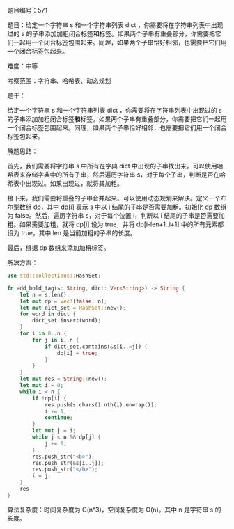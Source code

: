 题目编号：571

题目：给定一个字符串 s 和一个字符串列表 dict ，你需要将在字符串列表中出现过的 s 的子串添加加粗闭合标签<b>和</b>标签。如果两个子串有重叠部分，你需要把它们一起用一个闭合标签包围起来。同理，如果两个子串恰好相邻，也需要把它们用一个闭合标签包起来。

难度：中等

考察范围：字符串、哈希表、动态规划

题干：

给定一个字符串 s 和一个字符串列表 dict ，你需要将在字符串列表中出现过的 s 的子串添加加粗闭合标签<b>和</b>标签。如果两个子串有重叠部分，你需要把它们一起用一个闭合标签包围起来。同理，如果两个子串恰好相邻，也需要把它们用一个闭合标签包起来。

解题思路：

首先，我们需要将字符串 s 中所有在字典 dict 中出现的子串找出来。可以使用哈希表来存储字典中的所有子串，然后遍历字符串 s，对于每个子串，判断是否在哈希表中出现过。如果出现过，就将其加粗。

接下来，我们需要将重叠的子串合并起来。可以使用动态规划来解决。定义一个布尔型数组 dp，其中 dp[i] 表示 s 中以 i 结尾的子串是否需要加粗。初始化 dp 数组为 false。然后，遍历字符串 s，对于每个位置 i，判断以 i 结尾的子串是否需要加粗。如果需要加粗，就将 dp[i] 设为 true，并将 dp[i-len+1..i+1] 中的所有元素都设为 true，其中 len 是当前加粗的子串的长度。

最后，根据 dp 数组来添加加粗标签。

解决方案：

```rust
use std::collections::HashSet;

fn add_bold_tag(s: String, dict: Vec<String>) -> String {
    let n = s.len();
    let mut dp = vec![false; n];
    let mut dict_set = HashSet::new();
    for word in dict {
        dict_set.insert(word);
    }
    for i in 0..n {
        for j in i..n {
            if dict_set.contains(&s[i..=j]) {
                dp[i] = true;
            }
        }
    }
    let mut res = String::new();
    let mut i = 0;
    while i < n {
        if !dp[i] {
            res.push(s.chars().nth(i).unwrap());
            i += 1;
            continue;
        }
        let mut j = i;
        while j < n && dp[j] {
            j += 1;
        }
        res.push_str("<b>");
        res.push_str(&s[i..j]);
        res.push_str("</b>");
        i = j;
    }
    res
}
```

算法复杂度：时间复杂度为 O(n^3)，空间复杂度为 O(n)。其中 n 是字符串 s 的长度。